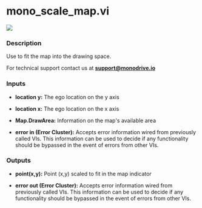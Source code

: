 # mono_scale_map.vi

<p class="img_container">
<img class="lg_img" src="../mono_scale_map.png"/>
</p>

### Description

Use to fit the map into the drawing space.

For technical support contact us at <b>support@monodrive.io</b> 

### Inputs

- **location y:**  The ego location on the y axis
 

- **location x:**  The ego location on the x axis
 

- **Map.DrawArea:**  Information on the map's available area
 

- **error in (Error Cluster):** Accepts error information wired from previously called VIs. This information can be used to decide if any functionality should be bypassed in the event of errors from other VIs. 

### Outputs

- **point(x,y):**  Point (x,y) scaled to fit in the map indicator
 

- **error out (Error Cluster):** Accepts error information wired from previously called VIs. This information can be used to decide if any functionality should be bypassed in the event of errors from other VIs. 

<p>&nbsp;</p>
